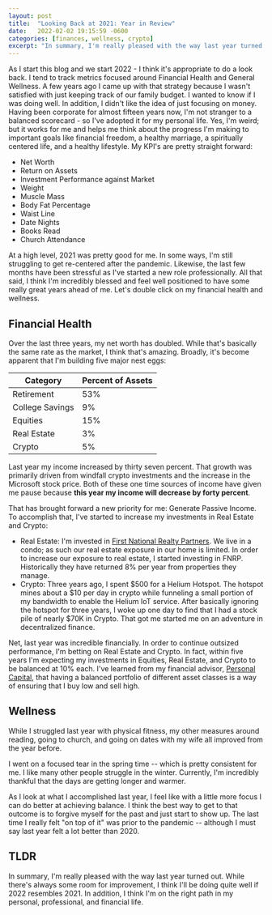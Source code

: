 ```yaml
---
layout: post
title:  "Looking Back at 2021: Year in Review"
date:   2022-02-02 19:15:59 -0600
categories: [finances, wellness, crypto]
excerpt: "In summary, I'm really pleased with the way last year turned out.  While there's always some room for improvement, I think I'll be doing quite well if 2022 resembles 2021.  In addition, I think I'm on the right path in my personal, professional, and financial life."
---
```

As I start this blog and we start 2022 - I think it's appropriate to do a look back.  I tend to track metrics focused around Financial Health and General Wellness.  A few years ago I came up with that strategy because I wasn't satisfied with just keeping track of our family budget.  I wanted to know if I was doing well.  In addition, I didn't like the idea of just focusing on money.  Having been corporate for almost fifteen years now, I'm not stranger to a balanced scorecard - so I've adopted it for my personal life.  Yes, I'm weird; but it works for me and helps me think about the progress I'm making to important goals like financial freedom, a healthy marriage, a spiritually centered life, and a healthy lifestyle.  My KPI's are pretty straight forward:
- Net Worth
- Return on Assets
- Investment Performance against Market
- Weight
- Muscle Mass
- Body Fat Percentage
- Waist Line
- Date Nights
- Books Read
- Church Attendance

At a high level, 2021 was pretty good for me. In some ways, I'm still struggling to get re-centered after the pandemic. Likewise, the last few months have been stressful as I've started a new role professionally. All that said, I think I'm incredibly blessed and feel well positioned to have some really great years ahead of me. Let's double click on my financial health and wellness.

## Financial Health
Over the last three years, my net worth has doubled. While that's basically the same rate as the market, I think that's amazing. Broadly, it's become apparent that I'm building five major nest eggs:

| Category | Percent of Assets |
| --- | --- |
| Retirement | 53% | 
| College Savings | 9% |
| Equities | 15% |
| Real Estate | 3% |
| Crypto | 5% | 

Last year my income increased by thirty seven percent. That growth was primarily driven from windfall crypto investments and the increase in the Microsoft stock price.  Both of these one time sources of income have given me pause because **this year my income will decrease by forty percent**. 

That has brought forward a new priority for me: Generate Passive Income. To accomplish that, I've started to increase my investments in Real Estate and Crypto:
- Real Estate: I'm invested in [First National Realty Partners](https://www.fnrpusa.com "A Commercial Real Estate Private Equity Firm"). We live in a condo; as such our real estate exposure in our home is limited.  In order to increase our exposure to real estate, I started investing in FNRP. Historically they have returned 8% per year from properties they manage. 
- Crypto: Three years ago, I spent $500 for a Helium Hotspot. The hotspot mines about a $10 per day in crypto while funneling a small portion of my bandwidth to enable the Helium IoT service. After basically ignoring the hotspot for three years, I woke up one day to find that I had a stock pile of nearly $70K in Crypto.  That got me started me on an adventure in decentralized finance.  

Net, last year was incredible financially.  In order to continue outsized performance, I'm betting on Real Estate and Crypto.  In fact, within five years I'm expecting my investments in Equities, Real Estate, and Crypto to be balanced at 10% each.  I've learned from my financial advisor, [Personal Capital](https://pcap.link/avinashsujee "A Dedicated Team To Help Clients Reach Their Financial Goals"), that having a balanced portfolio of different asset classes is a way of ensuring that I buy low and sell high.

## Wellness
While I struggled last year with physical fitness, my other measures around reading, going to church, and going on dates with my wife all improved from the year before.  

I went on a focused tear in the spring time -- which is pretty consistent for me.  I like many other people struggle in the winter.  Currently, I'm incredibly thankful that the days are getting longer and warmer.  

As I look at what I accomplished last year, I feel like with a little more focus I can do better at achieving balance.  I think the best way to get to that outcome is to forgive myself for the past and just start to show up.  The last time I really felt "on top of it" was prior to the pandemic -- although I must say last year felt a lot better than 2020.

## TLDR
In summary, I'm really pleased with the way last year turned out.  While there's always some room for improvement, I think I'll be doing quite well if 2022 resembles 2021.  In addition, I think I'm on the right path in my personal, professional, and financial life.